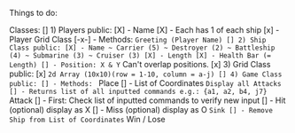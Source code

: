 Things to do:

Classes:
    [] 1) Players
    public:
        [X] - Name
        [X] - Each has 1 of each ship
        [x] - Player Grid Class
        [-x-] - Methods:
            ` Greeting (Player Name)
    [] 2) Ship Class
    public:
        [X] - Name
            ~ Carrier (5)
            ~ Destroyer (2)
            ~ Battleship (4)
            ~ Submarine (3)
            ~ Cruiser (3)
        [X] - Length
        [X] - Health Bar (= Length)
        [] - Position: X & Y
            ` Can't overlap positions.
    [x] 3) Grid Class
    public:
        [x] `2d Array (10x10)(row = 1-10, column = a-j)
    [] 4) Game Class
    public:
        [] - Methods:
            ` Place
                [] - List of Coordinates
            ` Display all Attacks
                [] - Returns list of all inputted commands e.g.: {a1, a2, b4, j7}
            ` Attack
                [] - First: Check list of inputted commands to verify new input
                [] - Hit
                    (optional) display as X
                [] - Miss
                    (optional) display as O
            ` Sink
                [] - Remove Ship from List of Coordinates
            ` Win / Lose
            